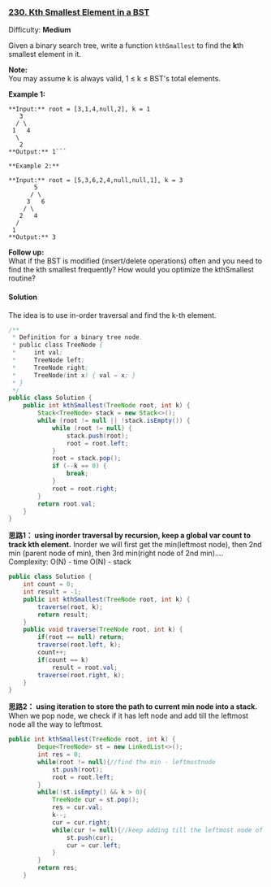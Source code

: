 ### [230\. Kth Smallest Element in a BST](https://leetcode.com/problems/kth-smallest-element-in-a-bst/description/)

Difficulty: **Medium**



Given a binary search tree, write a function `kthSmallest` to find the **k**th smallest element in it.

**Note:**  
You may assume k is always valid, 1 ≤ k ≤ BST's total elements.

**Example 1:**

```text
**Input:** root = [3,1,4,null,2], k = 1
   3
  / \
 1   4
  \
   2
**Output:** 1```

**Example 2:**

**Input:** root = [5,3,6,2,4,null,null,1], k = 3
       5
      / \
     3   6
    / \
   2   4
  /
 1
**Output:** 3
```

**Follow up:**  
What if the BST is modified (insert/delete operations) often and you need to find the kth smallest frequently? How would you optimize the kthSmallest routine?



#### Solution

The idea is to use in-order traversal and find the k-th element.

```java
/**
 * Definition for a binary tree node.
 * public class TreeNode {
 *     int val;
 *     TreeNode left;
 *     TreeNode right;
 *     TreeNode(int x) { val = x; }
 * }
 */
public class Solution {
    public int kthSmallest(TreeNode root, int k) {
        Stack<TreeNode> stack = new Stack<>();
        while (root != null || !stack.isEmpty()) {
            while (root != null) {
                stack.push(root);
                root = root.left;
            }
            root = stack.pop();
            if (--k == 0) {
                break;
            }
            root = root.right;
        }
        return root.val;
    }
}

```

**思路1： using inorder traversal by recursion, keep a global var count to track kth element.**
Inorder we will first get the min(leftmost node), then 2nd min (parent node of min),
then 3rd min(right node of 2nd min)....
Complexity: O(N) - time O(N) - stack

```java
public class Solution {
    int count = 0;
    int result = -1;
    public int kthSmallest(TreeNode root, int k) {
        traverse(root, k);
        return result;
    }
    public void traverse(TreeNode root, int k) {
        if(root == null) return;
        traverse(root.left, k);
        count++;
        if(count == k)
            result = root.val;
        traverse(root.right, k);
    }    
}
```

**思路2： using iteration to store the path to current min node into a stack.**
When we pop node, we check if it has left node and add till the leftmost node all the way to leftmost.
```java
public int kthSmallest(TreeNode root, int k) {
        Deque<TreeNode> st = new LinkedList<>();
        int res = 0;
        while(root != null){//find the min - leftmostnode
            st.push(root);
            root = root.left;
        }
        while(!st.isEmpty() && k > 0){
            TreeNode cur = st.pop();
            res = cur.val;
            k--;
            cur = cur.right;
            while(cur != null){//keep adding till the leftmost node of right node
                st.push(cur);
                cur = cur.left;
            }
        }
        return res;
    }
```